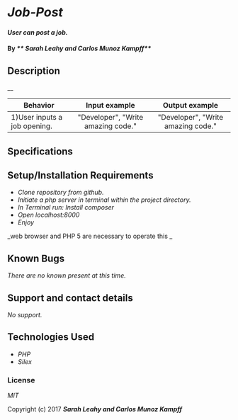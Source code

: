 # _Job-Post_

#### _User can post a job._

#### By _** Sarah Leahy and Carlos Munoz Kampff**_

## Description

__


| Behavior                                              |   Input example   |  Output example |
|-------------------------------------------------------|:-----------------:|:---------------:|
|1)User inputs a job opening.                           | "Developer", "Write amazing code."| "Developer", "Write amazing code."|


## Specifications


## Setup/Installation Requirements


* _Clone repository from github._
* _Initiate a php server in terminal within the project directory._
* _In Terminal run: Install composer_
* _Open localhost:8000_
* _Enjoy_

_web browser and PHP 5 are necessary to operate this _

## Known Bugs

_There are no known present at this time._

## Support and contact details

_No support._

## Technologies Used

* _PHP_
* _Silex_

### License

*MIT*

Copyright (c) 2017 **_Sarah Leahy and Carlos Munoz Kampff_**
